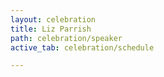 ```yaml
---
layout: celebration
title: Liz Parrish
path: celebration/speaker
active_tab: celebration/schedule

---
```


